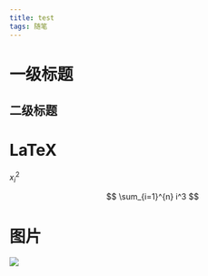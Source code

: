 ```yaml
---
title: test
tags: 随笔
---
```


# 一级标题

## 二级标题

# LaTeX

$x^2_i$


$$
\sum_{i=1}^{n} i^3
$$

# 图片

![](https://cdn.jsdelivr.net/gh/shiokiri/cdn/img/daily_pic_2.png)
